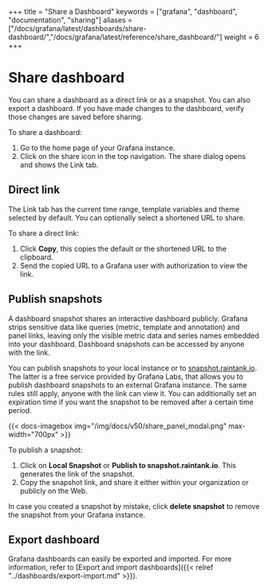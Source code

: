 +++
title = "Share a Dashboard"
keywords = ["grafana", "dashboard", "documentation", "sharing"]
aliases = ["/docs/grafana/latest/dashboards/share-dashboard/","/docs/grafana/latest/reference/share_dashboard/"]
weight = 6
+++

# Share dashboard

You can share a dashboard as a direct link or as a snapshot. You can also export a dashboard. If you have made changes to the dashboard, verify those changes are saved before sharing.

To share a dashboard:

1. Go to the home page of your Grafana instance.
1. Click on the share icon in the top navigation. The share dialog opens and shows the Link tab.
## Direct link

The Link tab has the current time range, template variables and theme selected by default. You can optionally select a shortened URL to share.

To share a direct link:

1. Click **Copy**, this copies the default or the shortened URL to the clipboard.
1. Send the copied URL to a Grafana user with authorization to view the link.

## Publish snapshots

A dashboard snapshot shares an interactive dashboard publicly. Grafana strips sensitive data like queries
(metric, template and annotation) and panel links, leaving only the visible metric data and series names embedded into your dashboard. Dashboard snapshots can be accessed by anyone with the link.

You can publish snapshots to your local instance or to [snapshot.raintank.io](http://snapshot.raintank.io). The latter is a free service
provided by Grafana Labs, that allows you to publish dashboard snapshots to an external Grafana instance. The same rules still apply, anyone with the link can view it. You can additionally set an expiration time if you want the snapshot to be removed after a certain time period.

{{< docs-imagebox img="/img/docs/v50/share_panel_modal.png" max-width="700px" >}}

To publish a snapshot:

1. Click on **Local Snapshot** or **Publish to snapshot.raintank.io**. This generates the link of the snapshot.
1. Copy the snapshot link, and share it either within your organization or publicly on the Web.

In case you created a snapshot by mistake, click **delete snapshot** to remove the snapshot from your Grafana instance.

## Export dashboard

Grafana dashboards can easily be exported and imported. For more information, refer to [Export and import dashboards]({{< relref "../dashboards/export-import.md" >}}).
